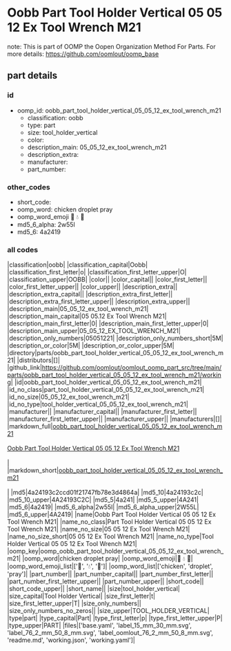 # Oobb Part Tool Holder Vertical 05 05 12 Ex Tool Wrench M21  

note: This is part of OOMP the Oopen Organization Method For Parts. For more details: https://github.com/oomlout/oomp_base

##  part details





### id
* oomp_id: oobb_part_tool_holder_vertical_05_05_12_ex_tool_wrench_m21
  * classification: oobb
  * type: part
  * size: tool_holder_vertical
  * color: 
  * description_main: 05_05_12_ex_tool_wrench_m21
  * description_extra: 
  * manufacturer: 
  * part_number: 

### other_codes
* short_code: 
* oomp_word: chicken droplet pray
* oomp_word_emoji :chicken: :droplet: :pray:
* md5_6_alpha: 2w55l
* md5_6: 4a2419

### all codes 
|classification|oobb|
|classification_capital|Oobb|
|classification_first_letter|o|
|classification_first_letter_upper|O|
|classification_upper|OOBB|
|color||
|color_capital||
|color_first_letter||
|color_first_letter_upper||
|color_upper||
|description_extra||
|description_extra_capital||
|description_extra_first_letter||
|description_extra_first_letter_upper||
|description_extra_upper||
|description_main|05_05_12_ex_tool_wrench_m21|
|description_main_capital|05 05.12 Ex Tool Wrench M21|
|description_main_first_letter|0|
|description_main_first_letter_upper|0|
|description_main_upper|05_05_12_EX_TOOL_WRENCH_M21|
|description_only_numbers|05051221|
|description_only_numbers_short|5M|
|description_or_color|5M|
|description_or_color_upper|5M|
|directory|parts/oobb_part_tool_holder_vertical_05_05_12_ex_tool_wrench_m21|
|distributors|[]|
|github_link|https://github.com/oomlout/oomlout_oomp_part_src/tree/main/parts/oobb_part_tool_holder_vertical_05_05_12_ex_tool_wrench_m21/working|
|id|oobb_part_tool_holder_vertical_05_05_12_ex_tool_wrench_m21|
|id_no_class|part_tool_holder_vertical_05_05_12_ex_tool_wrench_m21|
|id_no_size|05_05_12_ex_tool_wrench_m21|
|id_no_type|tool_holder_vertical_05_05_12_ex_tool_wrench_m21|
|manufacturer||
|manufacturer_capital||
|manufacturer_first_letter||
|manufacturer_first_letter_upper||
|manufacturer_upper||
|manufacturers|[]|
|markdown_full|[oobb_part_tool_holder_vertical_05_05_12_ex_tool_wrench_m21](https://github.com/oomlout/oomlout_oomp_part_src/tree/main/parts/oobb_part_tool_holder_vertical_05_05_12_ex_tool_wrench_m21/working)<br>[](https://github.com/oomlout/oomlout_oomp_part_src/tree/main/parts/oobb_part_tool_holder_vertical_05_05_12_ex_tool_wrench_m21/working)<br>[Oobb Part Tool Holder Vertical 05 05 12 Ex Tool Wrench M21](https://github.com/oomlout/oomlout_oomp_part_src/tree/main/parts/oobb_part_tool_holder_vertical_05_05_12_ex_tool_wrench_m21/working)<br><br>|
|markdown_short|[oobb_part_tool_holder_vertical_05_05_12_ex_tool_wrench_m21](https://github.com/oomlout/oomlout_oomp_part_src/tree/main/parts/oobb_part_tool_holder_vertical_05_05_12_ex_tool_wrench_m21/working)<br><br>|
|md5|4a24193c2ccd01f21747fb78e3d4864a|
|md5_10|4a24193c2c|
|md5_10_upper|4A24193C2C|
|md5_5|4a241|
|md5_5_upper|4A241|
|md5_6|4a2419|
|md5_6_alpha|2w55l|
|md5_6_alpha_upper|2W55L|
|md5_6_upper|4A2419|
|name|Oobb Part Tool Holder Vertical 05 05 12 Ex Tool Wrench M21|
|name_no_class|Part Tool Holder Vertical 05 05 12 Ex Tool Wrench M21|
|name_no_size|05 05 12 Ex Tool Wrench M21|
|name_no_size_short|05 05 12 Ex Tool Wrench M21|
|name_no_type|Tool Holder Vertical 05 05 12 Ex Tool Wrench M21|
|oomp_key|oomp_oobb_part_tool_holder_vertical_05_05_12_ex_tool_wrench_m21|
|oomp_word|chicken droplet pray|
|oomp_word_emoji|:chicken: :droplet: :pray:|
|oomp_word_emoji_list|[':chicken:', ':droplet:', ':pray:']|
|oomp_word_list|['chicken', 'droplet', 'pray']|
|part_number||
|part_number_capital||
|part_number_first_letter||
|part_number_first_letter_upper||
|part_number_upper||
|short_code||
|short_code_upper||
|short_name||
|size|tool_holder_vertical|
|size_capital|Tool Holder Vertical|
|size_first_letter|t|
|size_first_letter_upper|T|
|size_only_numbers||
|size_only_numbers_no_zeros||
|size_upper|TOOL_HOLDER_VERTICAL|
|type|part|
|type_capital|Part|
|type_first_letter|p|
|type_first_letter_upper|P|
|type_upper|PART|
|files|['base.yaml', 'label_15_mm_30_mm.svg', 'label_76_2_mm_50_8_mm.svg', 'label_oomlout_76_2_mm_50_8_mm.svg', 'readme.md', 'working.json', 'working.yaml']|

